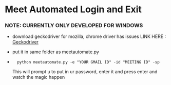 # Meet Automated Login and Exit

### NOTE: CURRENTLY ONLY DEVELOPED FOR WINDOWS

- download geckodriver for mozilla, chrome driver has issues
  LINK HERE : [Geckodriver](https://github.com/mozilla/geckodriver/releases)

- put it in same folder as meetautomate.py

- ```
    python meetautomate.py -e "YOUR GMAIL ID" -id "MEETING ID" -sp
  ```
  This will prompt u to put in ur password, enter it and press enter and watch the magic happen
